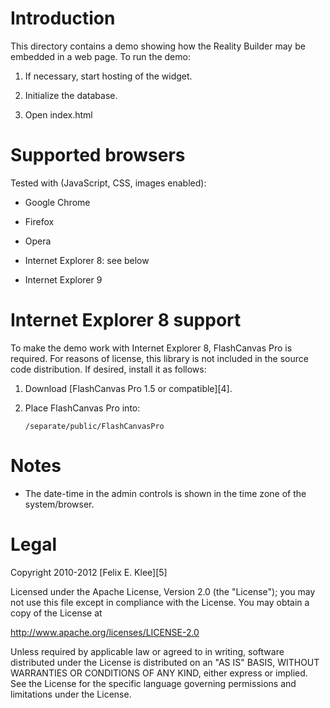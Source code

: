 Introduction
============

This directory contains a demo showing how the Reality Builder may be embedded
in a web page. To run the demo:

  1. If necessary, start hosting of the widget.

  2. Initialize the database.
  
  3. Open index.html


Supported browsers
==================

Tested with (JavaScript, CSS, images enabled):

  * Google Chrome

  * Firefox

  * Opera

  * Internet Explorer 8: see below
  
  * Internet Explorer 9


Internet Explorer 8 support
===========================

To make the demo work with Internet Explorer 8, FlashCanvas Pro is required.
For reasons of license, this library is not included in the source code
distribution. If desired, install it as follows:

 1. Download [FlashCanvas Pro 1.5 or compatible][4].

 2. Place FlashCanvas Pro into:

        /separate/public/FlashCanvasPro


Notes
=====

  * The date-time in the admin controls is shown in the time zone of the
    system/browser.


Legal
=====

Copyright 2010-2012 [Felix E. Klee][5]

Licensed under the Apache License, Version 2.0 (the "License"); you may not use
this file except in compliance with the License. You may obtain a copy of the
License at

<http://www.apache.org/licenses/LICENSE-2.0>

Unless required by applicable law or agreed to in writing, software distributed
under the License is distributed on an "AS IS" BASIS, WITHOUT WARRANTIES OR
CONDITIONS OF ANY KIND, either express or implied. See the License for the
specific language governing permissions and limitations under the License.
